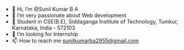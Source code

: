 - 👋 Hi, I’m @Sunil Kumar B A
- 💞️ I’m very passionate about Web development
- 🌱 Student in CSE(B.E), Siddaganga Institute of Technology, Tumkur, Karnataka, India - 572103
- 👀 I’m looking for Internship
- 📫 How to reach me sunilkumarba2955@gmail.com

<!---
Sunilkumarba/Sunilkumarba is a ✨ special ✨ repository because its `README.md` (this file) appears on your GitHub profile.
You can click the Preview link to take a look at your changes.
--->
